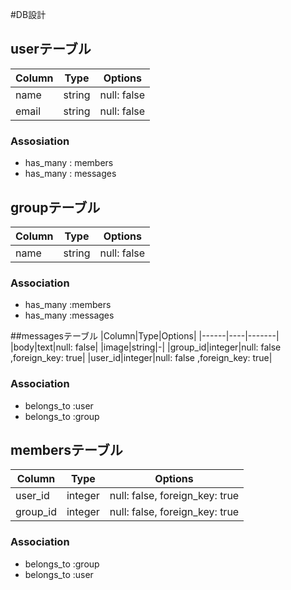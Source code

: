 #DB設計

## userテーブル

|Column|Type|Options|
|------|----|-------|
|name|string|null: false|
|email|string|null: false|

### Assosiation
- has_many : members
- has_many : messages

## groupテーブル
|Column|Type|Options|
|------|----|-------|
|name|string|null: false|

### Association
- has_many :members
- has_many :messages

##messagesテーブル
|Column|Type|Options|
|------|----|-------|
|body|text|null: false|
|image|string|-|
|group_id|integer|null: false ,foreign_key: true|
|user_id|integer|null: false ,foreign_key: true|

### Association
- belongs_to :user
- belongs_to :group

## membersテーブル
|Column|Type|Options|
|------|----|-------|
|user_id|integer|null: false, foreign_key: true|
|group_id|integer|null: false, foreign_key: true|

### Association
- belongs_to :group
- belongs_to :user

